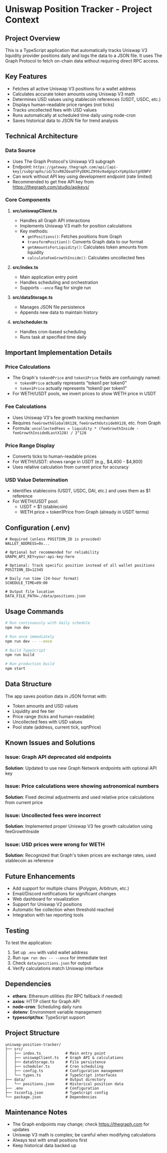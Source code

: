 # Uniswap Position Tracker - Project Context

## Project Overview
This is a TypeScript application that automatically tracks Uniswap V3 liquidity provider positions daily and logs the data to a JSON file. It uses The Graph Protocol to fetch on-chain data without requiring direct RPC access.

## Key Features
- Fetches all active Uniswap V3 positions for a wallet address
- Calculates accurate token amounts using Uniswap V3 math
- Determines USD values using stablecoin references (USDT, USDC, etc.)
- Displays human-readable price ranges (not ticks)
- Tracks uncollected fees with USD values
- Runs automatically at scheduled time daily using node-cron
- Saves historical data to JSON file for trend analysis

## Technical Architecture

### Data Source
- Uses The Graph Protocol's Uniswap V3 subgraph
- Endpoint: `https://gateway.thegraph.com/api/[api-key]/subgraphs/id/5zvR82QoaXYFyDEKLZ9t6v9adgnptxYpKpSbxtgVENFV`
- Can work without API key using development endpoint (rate limited)
- Recommended to get free API key from https://thegraph.com/studio/apikeys/

### Core Components

1. **src/uniswapClient.ts**
   - Handles all Graph API interactions
   - Implements Uniswap V3 math for position calculations
   - Key methods:
     - `getPositions()`: Fetches positions from Graph
     - `transformPosition()`: Converts Graph data to our format
     - `getAmountsForLiquidity()`: Calculates token amounts from liquidity
     - `calculateFeeGrowthInside()`: Calculates uncollected fees

2. **src/index.ts**
   - Main application entry point
   - Handles scheduling and orchestration
   - Supports `--once` flag for single run

3. **src/dataStorage.ts**
   - Manages JSON file persistence
   - Appends new data to maintain history

4. **src/scheduler.ts**
   - Handles cron-based scheduling
   - Runs task at specified time daily

## Important Implementation Details

### Price Calculations
- The Graph's `token0Price` and `token1Price` fields are confusingly named:
  - `token0Price` actually represents "token1 per token0" 
  - `token1Price` actually represents "token0 per token1"
- For WETH/USDT pools, we invert prices to show WETH price in USDT

### Fee Calculations
- Uses Uniswap V3's fee growth tracking mechanism
- Requires `feeGrowthGlobal0X128`, `feeGrowthOutside0X128`, etc. from Graph
- Formula: `uncollectedFees = liquidity * (feeGrowthInside - feeGrowthInside0LastX128) / 2^128`

### Price Range Display
- Converts ticks to human-readable prices
- For WETH/USDT: shows range in USDT (e.g., $4,400 - $4,800)
- Uses relative calculation from current price for accuracy

### USD Value Determination
- Identifies stablecoins (USDT, USDC, DAI, etc.) and uses them as $1 reference
- For WETH/USDT pool:
  - USDT = $1 (stablecoin)
  - WETH price = token1Price from Graph (already in USDT terms)

## Configuration (.env)

```env
# Required (unless POSITION_ID is provided)
WALLET_ADDRESS=0x...

# Optional but recommended for reliability
GRAPH_API_KEY=your-api-key-here

# Optional: Track specific position instead of all wallet positions
POSITION_ID=12345

# Daily run time (24-hour format)
SCHEDULE_TIME=09:00

# Output file location
DATA_FILE_PATH=./data/positions.json
```

## Usage Commands

```bash
# Run continuously with daily schedule
npm run dev

# Run once immediately
npm run dev -- --once

# Build TypeScript
npm run build

# Run production build
npm start
```

## Data Structure

The app saves position data in JSON format with:
- Token amounts and USD values
- Liquidity and fee tier
- Price range (ticks and human-readable)
- Uncollected fees with USD values
- Pool state (address, current tick, sqrtPrice)

## Known Issues and Solutions

### Issue: Graph API deprecated old endpoints
**Solution**: Updated to use new Graph Network endpoints with optional API key

### Issue: Price calculations were showing astronomical numbers
**Solution**: Fixed decimal adjustments and used relative price calculations from current price

### Issue: Uncollected fees were incorrect
**Solution**: Implemented proper Uniswap V3 fee growth calculation using feeGrowthInside

### Issue: USD prices were wrong for WETH
**Solution**: Recognized that Graph's token prices are exchange rates, used stablecoin as reference

## Future Enhancements
- Add support for multiple chains (Polygon, Arbitrum, etc.)
- Email/Discord notifications for significant changes
- Web dashboard for visualization
- Support for Uniswap V2 positions
- Automatic fee collection when threshold reached
- Integration with tax reporting tools

## Testing
To test the application:
1. Set up `.env` with valid wallet address
2. Run `npm run dev -- --once` for immediate test
3. Check `data/positions.json` for output
4. Verify calculations match Uniswap interface

## Dependencies
- **ethers**: Ethereum utilities (for RPC fallback if needed)
- **axios**: HTTP client for Graph API
- **node-cron**: Scheduling daily runs
- **dotenv**: Environment variable management
- **typescript/tsx**: TypeScript support

## Project Structure
```
uniswap-position-tracker/
├── src/
│   ├── index.ts           # Main entry point
│   ├── uniswapClient.ts   # Graph API & calculations
│   ├── dataStorage.ts     # File persistence
│   ├── scheduler.ts       # Cron scheduling
│   ├── config.ts          # Configuration management
│   └── types.ts           # TypeScript interfaces
├── data/                  # Output directory
│   └── positions.json     # Historical position data
├── .env                   # Configuration
├── tsconfig.json          # TypeScript config
└── package.json           # Dependencies
```

## Maintenance Notes
- The Graph endpoints may change; check https://thegraph.com for updates
- Uniswap V3 math is complex; be careful when modifying calculations
- Always test with small positions first
- Keep historical data backed up